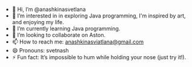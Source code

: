 - 👋 Hi, I’m @anashkinasvetlana
- 👀 I’m interested in in exploring Java programming, I'm inspired by art, and enjoying my life.
- 🌱 I’m currently learning Java programming.
- 💞️ I’m looking to collaborate on Aston.
- 📫 How to reach me: anashkinasviatlana@gmail.com
- 😄 Pronouns: svetnash
- ⚡ Fun fact: It’s impossible to hum while holding your nose (just try it!).

<!---
anashkinasvetlana/anashkinasvetlana is a ✨ special ✨ repository because its `README.md` (this file) appears on your GitHub profile.
You can click the Preview link to take a look at your changes.
--->
